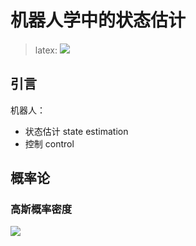 # 机器人学中的状态估计

> latex: ![](https://latex.codecogs.com/svg.latex?\\pi)

## 引言

机器人：
+ 状态估计 state estimation
+ 控制 control

## 概率论

### 高斯概率密度

![](https://latex.codecogs.com/svg.latex?p(x|\\mu,\\sigma^2))
